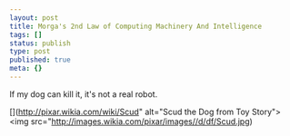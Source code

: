 ```yaml
---
layout: post
title: Morga's 2nd Law of Computing Machinery And Intelligence
tags: []
status: publish
type: post
published: true
meta: {}
---
```

If my dog can kill it, it's not a real robot.

[](http://pixar.wikia.com/wiki/Scud" alt="Scud the Dog from Toy Story"><img src="http://images.wikia.com/pixar/images//d/df/Scud.jpg)
